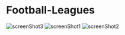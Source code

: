 # Football-Leagues
![screenShot3](https://user-images.githubusercontent.com/49868005/155689524-5ab8b8b5-e730-422d-a570-348a3394e715.jpeg)
![screenShot1](https://user-images.githubusercontent.com/49868005/155689527-c5e988f5-85f5-48a4-aa9b-3c3909616329.jpeg)
![screenShot2](https://user-images.githubusercontent.com/49868005/155689528-d71f87fb-965c-4e82-846c-999a25b58a68.jpeg)

